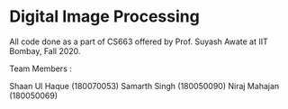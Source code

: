 # Digital Image Processing

All code done as a part of CS663 offered by Prof. Suyash Awate at IIT Bombay, Fall 2020.

Team Members : 

Shaan Ul Haque (180070053)
Samarth Singh (180050090)
Niraj Mahajan (180050069)
